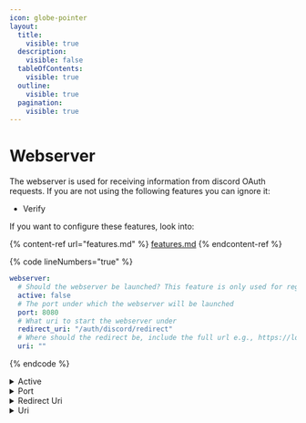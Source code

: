 ```yaml
---
icon: globe-pointer
layout:
  title:
    visible: true
  description:
    visible: false
  tableOfContents:
    visible: true
  outline:
    visible: true
  pagination:
    visible: true
---
```


# Webserver

The webserver is used for receiving information from discord OAuth requests. If you are not using the following features you can ignore it:

* Verify

If you want to configure these features, look into:

{% content-ref url="features.md" %}
[features.md](features.md)
{% endcontent-ref %}

{% code lineNumbers="true" %}
```yaml
webserver:
  # Should the webserver be launched? This feature is only used for regulars
  active: false
  # The port under which the webserver will be launched
  port: 8080
  # What uri to start the webserver under
  redirect_uri: "/auth/discord/redirect"
  # Where should the redirect be, include the full url e.g., https://localhost:80/auth/discord/redirect
  uri: ""
```
{% endcode %}

<details>

<summary>Active</summary>

Defines if the webserver should be started

</details>

<details>

<summary>Port</summary>

{% hint style="warning" %}
If you are using docker, make sure to bind the ports correctly in your compose config.
{% endhint %}

The port under which the webserver will be occupying.&#x20;

</details>

<details>

<summary>Redirect Uri</summary>

The uri the webserver will be trying to catch incoming connections from the discord OAuth api from.

</details>

<details>

<summary>Uri</summary>

{% hint style="warning" %}
Make sure  you are including http://, the correct port and the redirect url, exactly as is
{% endhint %}

The full redirect uri. Make sure you use your correct url, port etc. This could look something like this: `http://localhost:8080/auth/discord/redirect`

</details>
